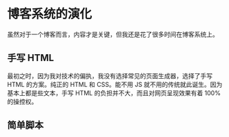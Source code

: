 # 博客系统的演化

虽然对于一个博客而言，内容才是关键，但我还是花了很多时间在博客系统上。

## 手写 HTML

最初之时，因为我对技术的偏执，我没有选择常见的页面生成器，选择了手写 HTML 的方案。纯正的 HTML 和 CSS。能不用 JS 就不用的传统就此诞生。因为基本上都是些文本，手写 HTML 的负担并不大，而且对网页呈现效果有着 100% 的操控权。

## 简单脚本
